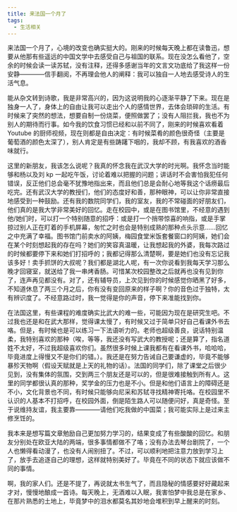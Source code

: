 ```yaml
---
title: 来法国一个月了
tags:
  - 生活相关
---
```


来法国一个月了，心境的改变也确实挺大的。刚来的时候每天晚上都在读鲁迅，想要从他那有些遥远的中国文学中去感受自己与祖国的联系。现在没怎么看他了，空余的时候会读一读苏轼，没有注释，还得多感谢当年的文言文功底给了我这样一份安静————信手翻阅，不再理会他人的阐释：我可以独自一人地去感受诗人的生活气息。

能从杂文转到诗歌，我是非常高兴的，因为这说明我的心逐渐平静了下来。现在是独身一人了，身体上的自由让我可以走出个人的感情世界，去体会琐碎的生活。有时候来了突然的想法，想要自制一份烧菜，便照做罢了；没有人阻拦我，我也不为别人的期待而行事。如今我的饮食习惯已经和以前不同了，刚来的时候喜欢看着 Youtube 的厨师视频，现在则都是自由决定：有时候菜肴的颜色很奇怪（主要是葡萄酒的颜色太深了），别人肯定是有些踌躇下咽的，我却不顾，有我喜欢的酒香味就行。

这里的新朋友，我该怎么说呢？我真的怀念我在武汉大学的时光啊。我怀念当时能够和杨以及刘 kp 一起吃午饭，讨论着难以把握的问题；讲话时不会害怕我犯任何错误，反正他们总会毫不犹豫地指出来，而且他们总是会耐心地等我这个话痨最后吃完。还有武汉大学的教授们，他们的态度好和善，那种眼神，可以让你非常直接地感受到一种鼓励。还有我的数院同学们，我的室友，我的不常碰面的好朋友们，他们真的是我大学非常美好的回忆。走在校园中，或是在图书馆里，不经意的遇到他/她们时，可以打一个特别随意的招呼：或是打一个捎带惊喜的响指，或是手掌掠过别人正在盯着的手机屏幕，匆忙之时也会是特别成熟的那种点头示意……回忆之中充满了幸福。图书馆门前卖水的阿姨，梅园食堂米饭套餐窗口的阿姨，她们会在某个时刻想起我的存在吗？她们的笑容真温暖，让我想起我的外婆，我每次路过的时候都要停下来和她们打招呼的；我都记得那么清楚啊，要是她们也没有忘记我该多好！卖手抓饼的大叔呢？我们都是湖北人呢，有一次你说看到我每天学习那么晚才回寝室，就送给了我一串烤香肠。可惜某次校园整改之后就再也没有见到你了，连声再见都没有。对了，还有辅导员，上次见到你的时候感觉你晒黑了好多，不知道休息了两三个月之后，你有没有变回原来的样子啊？你的音色过于独特，太有辨识度了。不经意路过时，我一觉得是你的声音，停下来准能找到你。

在法国这里，有些课程的难度确实比武大的难一些，可能因为现在是研究生吧。不过我也还是和在武大那样，觉得课太慢了，有时候又过于简单只好自己看课外书去咯。但是，有时候也是可以练习一下法语听力的。老师也超级善良，说话特别温柔，我特别喜欢的那种（唉，等等，我还没有写武大的教授呢；还是算了，指名道姓不太好，不过我超级喜欢你们。虽然很多时候上课我都有在看课外书，哈哈哈，毕竟进度上得慢又不是你们的错。）。我还是在努力告诫自己要谦虚的，毕竟不能够暴殄天物啊（假设天赋就是上天的礼物的话）。法国的同学们，除了课堂之后很少见到，没有集体的氛围，交到两三个朋友还是可以的，但是很难接触到所有人。这里的同学都很认真的那种，奖学金的压力也是不小。但是和他们语言上的障碍还是不小，文化背景也不同，有时候只能够向尼采和苏轼寻找精神寄托咯。在校园里不认识的人基本不打招呼，在校园外面，倒是陌生路人可以随便问好，真是奇怪。至于说维持友谊，我主要靠————请他们吃我做的中国菜；我可能实际上是过来主修烹饪的。

我本来是想写篇文章勉励自己更加努力学习的，结果变成了有些酸酸的回忆。和朋友分别处在欧亚大陆的两端，很多事情都做不了咯；没有办法去琴台剧院了，一个人也懒得看动漫了，也没有人闹别扭了。不过，可以顺利地把注意力放到学习上了，放手去追逐自己的理想，这样就特别美好了。毕竟在不同的状态下就应该做不同的事情。

啊，我的家人们。还是不提了，再说就太书生气了，而且隐秘的情感要好好藏起来才对，慢慢地酿成一首诗。每天晚上，无酒难以入眠，我害怕梦中我总是在家乡、在那片熟悉的土地上，毕竟梦中的泪水都莫名其妙地会堆积到早上醒来的时刻。
